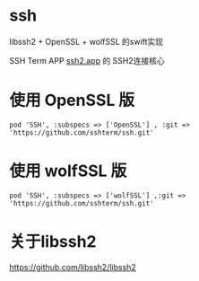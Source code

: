 # ssh
libssh2 + OpenSSL + wolfSSL 的swift实现

SSH Term APP [ssh2.app](https://ssh2.app/) 的 SSH2连接核心

# 使用 OpenSSL 版

```
pod 'SSH', :subspecs => ['OpenSSL'] , :git => 'https://github.com/sshterm/ssh.git'
```

# 使用 wolfSSL 版

```
pod 'SSH', :subspecs => ['wolfSSL'] ,:git => 'https://github.com/sshterm/ssh.git'
```

# 关于libssh2

https://github.com/libssh2/libssh2